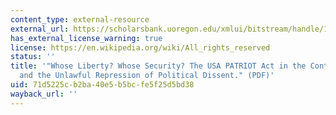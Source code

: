 ```yaml
---
content_type: external-resource
external_url: https://scholarsbank.uoregon.edu/xmlui/bitstream/handle/1794/4616/81_Or_L_Rev_1051.pdf?sequence=1
has_external_license_warning: true
license: https://en.wikipedia.org/wiki/All_rights_reserved
status: ''
title: '"Whose Liberty? Whose Security? The USA PATRIOT Act in the Context of COINTELPRO
  and the Unlawful Repression of Political Dissent." (PDF)'
uid: 71d5225c-b2ba-40e5-b5bc-fe5f25d5bd38
wayback_url: ''
---
```


